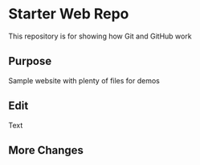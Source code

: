 # Starter Web Repo

This repository is for showing how Git and GitHub work

## Purpose

Sample website with plenty of files for demos

## Edit

Text

## More Changes
